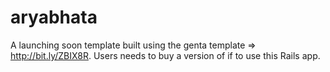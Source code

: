 aryabhata
=========

A launching soon template built using the genta template => http://bit.ly/ZBIX8R. Users needs to buy a version of if to use this Rails app.